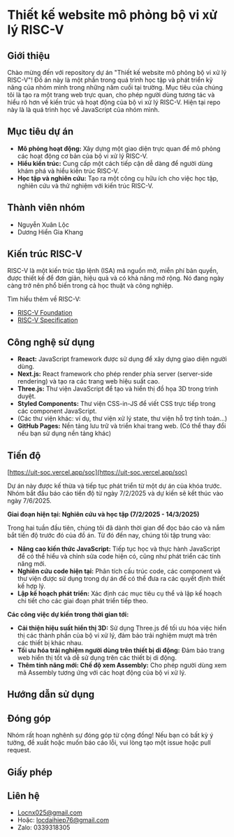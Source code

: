 # Thiết kế website mô phỏng bộ vi xử lý RISC-V

## Giới thiệu

Chào mừng đến với repository dự án "Thiết kế website mô phỏng bộ vi xử lý RISC-V"! Đồ án này là một phần trong quá trình học tập và phát triển kỹ năng của nhóm mình trong những năm cuối tại trường. Mục tiêu của chúng tôi là tạo ra một trang web trực quan, cho phép người dùng tương tác và hiểu rõ hơn về kiến trúc và hoạt động của bộ vi xử lý RISC-V.
Hiện tại repo này là là quá trình học về JavaScript của nhóm mình.

## Mục tiêu dự án

*   **Mô phỏng hoạt động:** Xây dựng một giao diện trực quan để mô phỏng các hoạt động cơ bản của bộ vi xử lý RISC-V.
*   **Hiểu kiến trúc:** Cung cấp một cách tiếp cận dễ dàng để người dùng khám phá và hiểu kiến trúc RISC-V.
*   **Học tập và nghiên cứu:** Tạo ra một công cụ hữu ích cho việc học tập, nghiên cứu và thử nghiệm với kiến trúc RISC-V.

## Thành viên nhóm

*   Nguyễn Xuân Lộc 
*   Dương Hiển Gia Khang

## Kiến trúc RISC-V

RISC-V là một kiến trúc tập lệnh (ISA) mã nguồn mở, miễn phí bản quyền, được thiết kế để đơn giản, hiệu quả và có khả năng mở rộng. Nó đang ngày càng trở nên phổ biến trong cả học thuật và công nghiệp.

Tìm hiểu thêm về RISC-V:

*   [RISC-V Foundation](https://riscv.org/)
*   [RISC-V Specification](https://riscv.org/technical/specifications/)

## Công nghệ sử dụng

*   **React:** JavaScript framework được sử dụng để xây dựng giao diện người dùng.
*   **Next.js:** React framework cho phép render phía server (server-side rendering) và tạo ra các trang web hiệu suất cao.
*   **Three.js:** Thư viện JavaScript để tạo và hiển thị đồ họa 3D trong trình duyệt.
*   **Styled Components:** Thư viện CSS-in-JS để viết CSS trực tiếp trong các component JavaScript.
*   (Các thư viện khác: ví dụ, thư viện xử lý state, thư viện hỗ trợ tính toán...)
*   **GitHub Pages:** Nền tảng lưu trữ và triển khai trang web. (Có thể thay đổi nếu bạn sử dụng nền tảng khác)

## Tiến độ

[https://uit-soc.vercel.app/soc](https://uit-soc.vercel.app/soc)

Dự án này được kế thừa và tiếp tục phát triển từ một dự án của khóa trước. Nhóm bắt đầu báo cáo tiến độ từ ngày 7/2/2025 và dự kiến sẽ kết thúc vào ngày 7/6/2025.

**Giai đoạn hiện tại: Nghiên cứu và học tập (7/2/2025 - 14/3/2025)**

Trong hai tuần đầu tiên, chúng tôi đã dành thời gian để đọc báo cáo và nắm bắt tiến độ trước đó của đồ án. Từ đó đến nay, chúng tôi tập trung vào:

*   **Nâng cao kiến thức JavaScript:** Tiếp tục học và thực hành JavaScript để có thể hiểu và chỉnh sửa code hiện có, cũng như phát triển các tính năng mới.
*   **Nghiên cứu code hiện tại:** Phân tích cấu trúc code, các component và thư viện được sử dụng trong dự án để có thể đưa ra các quyết định thiết kế hợp lý.
*   **Lập kế hoạch phát triển:** Xác định các mục tiêu cụ thể và lập kế hoạch chi tiết cho các giai đoạn phát triển tiếp theo.

**Các công việc dự kiến trong thời gian tới:**

*   **Cải thiện hiệu suất hiển thị 3D:** Sử dụng Three.js để tối ưu hóa việc hiển thị các thành phần của bộ vi xử lý, đảm bảo trải nghiệm mượt mà trên các thiết bị khác nhau.
*   **Tối ưu hóa trải nghiệm người dùng trên thiết bị di động:** Đảm bảo trang web hiển thị tốt và dễ sử dụng trên các thiết bị di động.
*   **Thêm tính năng mới: Chế độ xem Assembly:** Cho phép người dùng xem mã Assembly tương ứng với các hoạt động của bộ vi xử lý.

## Hướng dẫn sử dụng

  

## Đóng góp

Nhóm rất hoan nghênh sự đóng góp từ cộng đồng! Nếu bạn có bất kỳ ý tưởng, đề xuất hoặc muốn báo cáo lỗi, vui lòng tạo một issue hoặc pull request.

## Giấy phép



## Liên hệ

*   Locnx025@gmail.com
*   Hoặc: locdaihiep76@gmail.com
*   Zalo: 0339318305
